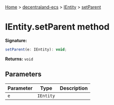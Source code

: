 [Home](./index) &gt; [decentraland-ecs](./decentraland-ecs.md) &gt; [IEntity](./decentraland-ecs.ientity.md) &gt; [setParent](./decentraland-ecs.ientity.setparent.md)

# IEntity.setParent method


**Signature:**
```javascript
setParent(e: IEntity): void;
```
**Returns:** `void`

## Parameters

|  Parameter | Type | Description |
|  --- | --- | --- |
|  `e` | `IEntity` |  |

